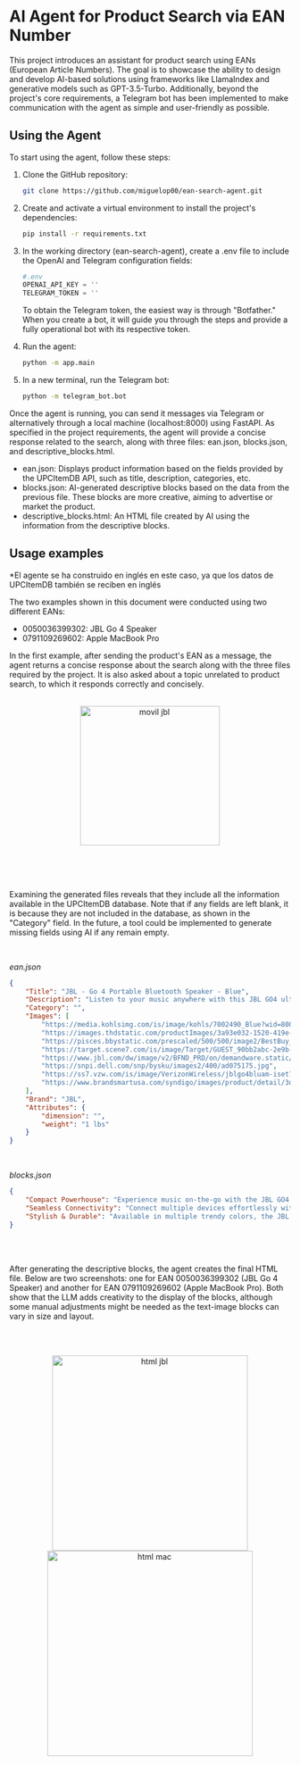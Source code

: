 # AI Agent for Product Search via EAN Number

This project introduces an assistant for product search using EANs (European Article Numbers). The goal is to showcase the ability to design and develop AI-based solutions using frameworks like LlamaIndex and generative models such as GPT-3.5-Turbo. Additionally, beyond the project's core requirements, a Telegram bot has been implemented to make communication with the agent as simple and user-friendly as possible.

## Using the Agent

To start using the agent, follow these steps:

1. Clone the GitHub repository:
   ```bash
   git clone https://github.com/miguelop00/ean-search-agent.git
   ```
2. Create and activate a virtual environment to install the project's dependencies:
   ```bash
   pip install -r requirements.txt
   ```
3. In the working directory (ean-search-agent), create a .env file to include the OpenAI and Telegram configuration fields:
   ```python
   #.env
   OPENAI_API_KEY = ''
   TELEGRAM_TOKEN = ''
   ```
   To obtain the Telegram token, the easiest way is through "Botfather." When you create a bot, it will guide you through the steps and provide a fully operational bot with its respective token.

4. Run the agent:
   ```bash
   python -m app.main
   ```

5. In a new terminal, run the Telegram bot:
   ```bash
   python -m telegram_bot.bot
   ```

Once the agent is running, you can send it messages via Telegram or alternatively through a local machine (localhost:8000) using FastAPI. As specified in the project requirements, the agent will provide a concise response related to the search, along with three files: ean.json, blocks.json, and descriptive_blocks.html.

- ean.json: Displays product information based on the fields provided by the UPCItemDB API, such as title, description, categories, etc.
- blocks.json: AI-generated descriptive blocks based on the data from the previous file. These blocks are more creative, aiming to advertise or market the product.
- descriptive_blocks.html: An HTML file created by AI using the information from the descriptive blocks.


## Usage examples
*El agente se ha construido en inglés en este caso, ya que los datos de UPCItemDB también se reciben en inglés

The two examples shown in this document were conducted using two different EANs:
- 0050036399302: JBL Go 4 Speaker
- 0791109269602: Apple MacBook Pro

In the first example, after sending the product's EAN as a message, the agent returns a concise response about the search along with the three files required by the project. It is also asked about a topic unrelated to product search, to which it responds correctly and concisely.
<br><br>
<div align="center">
  <figure>
     <img src="https://github.com/user-attachments/assets/28c780d1-3f79-4a3c-aab9-26a0ee2765b5" alt="movil jbl" width="250"/>
  </figure>
</div>
<br><br><br>

Examining the generated files reveals that they include all the information available in the UPCItemDB database. Note that if any fields are left blank, it is because they are not included in the database, as shown in the "Category" field. In the future, a tool could be implemented to generate missing fields using AI if any remain empty.

<br>

*ean.json*

```json
{
    "Title": "JBL - Go 4 Portable Bluetooth Speaker - Blue",
    "Description": "Listen to your music anywhere with this JBL GO4 ultra-portable Bluetooth speaker.FEATURES Fits into the palm of your hand Waterproof and dustproof design Multi-speaker connection by Auracast JBL Portable APPWHAT'S INCLUDED JBL GO4, USB Type C Cable, quick start guide, warranty cardDETAILS 3\"H x 3.7\"W x 1.7\"D Weight: 0.42 lbs. Rechargeable lithium ion battery Battery life: up to 7 hours Battery charge time: 3 hours Wireless: Bluetooth 5.3 Wireless range: up to 800 ft. Speaker side: 1.75-in. Water resistant up to 1 meter Manufacturer's 1-year limited warranty: For warranty information please click here Model no. JBLGO4BLUAM, JBLGO4WHTAM, JBLGO4PURAM, JBLGO4BLKAM, JBLGO4SQUADAM, JBLGO4REDAM Imported WARNING: This product may contain a chemical known to the state of California to cause cancer, birth defects or other reproductive harm. For more information go to www.P65Warnings.ca.gov. Gift Givers: This item ships in its original packaging. If intended as a gift, the packaging may reveal the contents. Size: One S",
    "Category": "",
    "Images": [
        "https://media.kohlsimg.com/is/image/kohls/7002490_Blue?wid=800&hei=800&op_sharpen=1",
        "https://images.thdstatic.com/productImages/3a93e032-1520-419e-9198-1450294591ab/svn/blue-jbl-portable-audio-video-jblgo4bluam-64_1000.jpg",
        "https://pisces.bbystatic.com/prescaled/500/500/image2/BestBuy_US/images/products/6583/6583088_sd.jpg",
        "https://target.scene7.com/is/image/Target/GUEST_90bb2abc-2e9b-46af-9f9f-a945bc61e2d9?wid=1000&hei=1000",
        "https://www.jbl.com/dw/image/v2/BFND_PRD/on/demandware.static/-/Sites-masterCatalog_Harman/default/dw3839dbd9/JBL_GO_4_HERO_BLUE_48170_x6.png?sw=1600&sh=1600&sm=fit",
        "https://snpi.dell.com/snp/bysku/images2/400/ad075175.jpg",
        "https://ss7.vzw.com/is/image/VerizonWireless/jblgo4bluam-iset?wid=700&hei=700&fmt=webp",
        "https://www.brandsmartusa.com/syndigo/images/product/detail/3d7467de-74ad-471f-9942-b948c3f00791.webp"
    ],
    "Brand": "JBL",
    "Attributes": {
        "dimension": "",
        "weight": "1 lbs"
    }
}
```
<br>

*blocks.json*

```json
{
    "Compact Powerhouse": "Experience music on-the-go with the JBL GO4 portable Bluetooth speaker. Ultra-portable, waterproof, and dustproof design for outdoor adventures.Multi-speaker connection for an immersive sound experience. Rechargeable battery with up to 7 hours of playtime.",
    "Seamless Connectivity": "Connect multiple devices effortlessly with Auracast technology. Use the JBL Portable APP for customized settings. Bluetooth 5.3 for seamless wireless connectivity up to 800 ft. Enjoy crystal-clear sound quality in a compact size.",
    "Stylish & Durable": "Available in multiple trendy colors, the JBL GO4 is a stylish accessory for any occasion. Water-resistant and built to last, this speaker is perfect for both indoor and outdoor use. Compact yet powerful sound performance."
}
```

<br><br>

After generating the descriptive blocks, the agent creates the final HTML file. Below are two screenshots: one for EAN 0050036399302 (JBL Go 4 Speaker) and another for EAN 0791109269602 (Apple MacBook Pro). Both show that the LLM adds creativity to the display of the blocks, although some manual adjustments might be needed as the text-image blocks can vary in size and layout.

<br><br>
<div align="center">
  <figure>
     <img src="https://github.com/user-attachments/assets/4782478a-60fb-4737-bfa4-7e86d99d7245" alt="html jbl" width="350"/>
     <img src="https://github.com/user-attachments/assets/af9772d7-6416-47f6-b4cc-582a63e071e5" alt="html mac" width="368"/>
  </figure>
</div>
<br><br><br>
